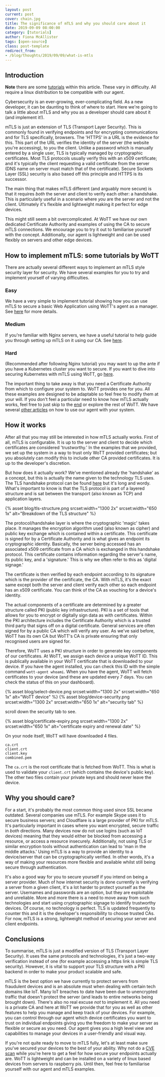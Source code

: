 ```yaml
---
layout: post
current: post
cover: chain.jpg
title: The significance of mTLS and why you should care about it
date: 2019-09-09 08:00:00
category: [tutorials]
author: Fiona McAllister
tags: [open-source]
class: post-template
redirect_from:
- /blog/thoughts/2019/09/09/what-is-mtls
---
```

## Introduction

**Note** there are some [tutorials](#how-to-implement-mtls-some-tutorials-by-wott) within this article. These vary in difficulty. All require a linux distribution to be compatible with our agent.

Cybersecurity is an ever-growing, ever-complicating field. As a new developer, it can be daunting to think of where to start. Here we're going to talk a little about mTLS and why you as a developer should care about it (and implement it!).

mTLS is just an extension of TLS (Transport Layer Security). This is commonly found in verifying endpoints and for encrypting communications and for TLS specifically, browsers. The 'HTTPS' in a URL is the evidence for this. This part of the URL verifies the identity of the server (the website you're accessing), to you the client.
Unlike a password which is manually entered by a single user, TLS is typically managed by cryptographic certificates. Most TLS protocols usually verify this with an x509 certificate; and it's typically the client requesting a valid certificate from the server (DNS name on server must match that of the certificate). Secure Sockets Layer (SSL) security is also based off this principle and HTTPS is its successor.

The main thing that makes mTLS different (and arguably more secure) is that it requires *both* the server and client to verify each other: a handshake. This is particularly useful in a scenario where *you* are the server and not the client. Ultimately it's flexible and lightweight making it perfect for edge devices.

This might still seem a bit overcomplicated. At WoTT we have our own dedicated Certificate Authority and examples of using the CA to secure mTLS connections. We encourage you to try it out to familiarise yourself with the concept. Additionally, our agent is lightweight and can be used flexibly on servers and other edge devices.

## How to implement mTLS: some tutorials by WoTT

There are actually several different ways to implement an mTLS style security layer for security. We have several examples for you to try and implement yourself of varying difficulties.

### Easy

We have a very simple to implement tutorial showing how you can use mTLS to secure a basic Web Application using WoTT's agent as a manager. See [here]({{site.url}}blog/tutorials/2019/06/16/simple-webapp) for more details.

### Medium

If you're familiar with Nginx servers, we have a useful tutorial to help guide you through setting up mTLS on it using our CA. See [here]({{site.url}}blog/tutorials/2019/07/15/mtls-with-nginx).

### Hard

(Recommended after following Nginx tutorial) you may want to up the ante if you have a Kubernetes cluster you want to secure. If you want to dive into securing Kubernetes with mTLS using WoTT, go [here](}}site.url}}blog/tutorials/2019/07/18/edge-to-kubernetes).

The important thing to take away is that you need a Certificate Authority from which to configure your system to. WoTT provides one for you. All these examples are designed to be adaptable so feel free to modify them at your will. If you don't feel a particular need to know how mTLS actually works, feel free to just skip to the [end](#conclusions) or explore the rest of WoTT. We have several [other articles]({{site.url}}blog/tutorials) on how to use our agent with your system.

## How it works

After all that you may still be interested in how mTLS actually works.
First of all, mTLS is configurable. It is up to the server and client to decide which certificates are considered 'trustworthy.' In the examples that we provided, we set up the system in a way to trust only WoTT provided certificates; but you absolutely can modify this to include other CA provided certificates. It is up to the developer's discretion.

But how does it actually work? We've mentioned already the 'handshake' as a concept, but this is actually the name given to the technology TLS uses. The TLS handshake protocol can be found [here](https://www.ietf.org/rfc/rfc5246.txt) but it's long and wordy. What's important to know is that the TLS protocol is part of a layered structure and is sat between the transport (also known as TCP) and application layers.

{% asset blog/tls-structure.png srcset:width="1300 2x" srcset:width="650 1x" alt="Breakdown of the TLS structure" %}

The protocol/handshake layer is where the cryptographic 'magic' takes place. It manages the encryption algorithm used (also known as cipher) and public key exchange which is contained within a certificate. This certificate is signed for by a Certificate Authority and is what gives an endpoint its cryptographic identity. Basically, the server being accessed has an associated x509 certificate from a CA which is exchanged in this handshake protocol. This certificate contains information regarding the server's name, its public key, and a 'signature.' This is why we often refer to this as 'digital signage.'

The certificate is then verified by each endpoint according to its signature which is the provider of the certificate, the CA. With mTLS, it's the exact same except both the server and client verify each other so each endpoint has an x509 certificate. You can think of the CA as vouching for a device's identity.

The actual components of a certificate are determined by a greater structure called PKI (public key infrastructure). PKI is a set of tools that allows for you to encrypt or digitally sign data as with certificates. Within the PKI architecture includes the Certificate Authority which is a trusted third party that signs off on a digital certificate. General services are often signed for by a public CA which will verify any user. As we've said before, WoTT has its own CA but WoTT's CA is private ensuring that only recognised users are signed for.

Therefore, WoTT uses a PKI structure in order to generate key components of our certificates. At WoTT, we assign each device a unique WoTT ID. This is publically available in your WoTT certificate that is downloaded to your device. If you have the agent installed, you can check this ID with the simple command `wott-agent whoami`. When you have the agent, WoTT will fetch certificates to your device (and these are updated every 7 days. You can check the status of this on your dashboard).

{% asset blog/select-device.png srcset:width="1300 2x" srcset:width="650 1x" alt="WoTT device" %}
{% asset blog/device-security.png srcset:width="1300 2x" srcset:width="650 1x" alt="security tab" %}

scroll down the security tab to see.

{% asset blog/certificate-expiry.png srcset:width="1300 2x" srcset:width="650 1x" alt="certificate expiry and renewal date" %}

On your node itself, WoTT will have downloaded 4 files.

```
ca.crt
client.crt
client.key
combined.pem
```
The `ca.crt` is the root certificate that is fetched from WoTT. This is what is used to validate your `client.crt` (which contains the device's public key). The other two files contain your private keys and should never leave the device.

## Why you should care?

For a start, it's probably the most common thing used since SSL became outdated. Several companies use mTLS. For example Skype uses it to secure business servers; and Cloudflare is a large provider of PKI for mTLS. It's particularly important in cases where you want encrypted, secure traffic in *both* directions. Many devices now do not use logins (such as IoT devices) meaning that they would either be blocked from accessing a resource, or access a resource insecurely. Additionally, not using TLS or similar encryption tools without authentication can lead to 'man in the middle attacks.' Using mTLS is a way to provide an identity to a device/server that can be cryptographically verified. In other words, it's a way of making your resources more flexible and available whilst still being secure through authentication.

It's also a good way for you to secure yourself if you intend on being a server provider. Much of how internet security is done currently is verifying a server from a given client, it's a lot harder to protect yourself as the server. Usernames and passwords are an option, but they are exploitable and unreliable. More and more there is a need to move away from such technologies and start using cryptographic signage to identify trustworthy devices. Of course, no technology is perfect. TLS is updated frequently to counter this and it is the developer's responsibility to choose trusted CAs. For now, mTLS is a strong, lightweight method of securing your server and client endpoints.

## Conclusions

To summarise, mTLS is just a modified version of TLS (Transport Layer Security). It uses the same protocols and technologies, it's just a two-way verification instead of one (for example accessing a https link is simple TLS security). However, it is vital to support your TLS structure with a PKI backend in order to make your product scalable and safe.

mTLS is the best option we have currently to protect servers from fraudulent devices and is an absolute must when dealing with certain tech domains like IoT. Many IoT breaches to date have been due to unencrypted traffic that doesn't protect the server (and leads to entire networks being brought down). There's also no real excuse *not* to implement it. All you need is a private CA and here at WoTT we provide that for you as well as other features to help you manage and keep track of your devices. For example, you can control through our agent which device certificates you want to trust on individual endpoints giving you the freedom to make your server as flexible or secure as you need. Our agent gives you a high level view and capabilities to manage your devices in a user-friendly and visual way.

If you're not quite ready to move to mTLS fully, let's at least make sure you've secured your devices to the best of your ability. Why not do a [CVE scan]({{site.url}}/blog/tutorials/2019/11/04/cve) while you're here to get a feel for how secure your endpoints actually are. WoTT is lightweight and can be installed on a variety of linux based devices from servers to raspberry pis. Until then, feel free to familiarise yourself with our agent and mTLS examples.
